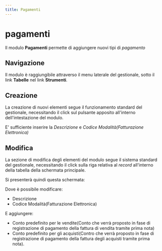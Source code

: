 ```yaml
---
title: Pagamenti
---
```


# pagamenti

Il modulo **Pagamenti** permette di aggiungere nuovi tipi di _pagamento_

## Navigazione

Il modulo è raggiungibile attraverso il menu laterale del gestionale, sotto il link **Tabelle** nel link **Strumenti**.

## Creazione

La creazione di nuovi elementi segue il funzionamento standard del gestionale, necessitando il click sul pulsante apposito all'interno dell'intestazione del modulo.

E' sufficiente inserire la _Descrizione_ e _Codice Modalità\(Fatturazione Elettronica\)_

## Modifica

La sezione di modifica degli elementi del modulo segue il sistema standard del gestionale, necessitando il click sulla riga relativa al _record_ all'interno della tabella della schermata principale.

Si presenterà quindi questa schermata:

Dove è possibile modificare:

* Descrizione
* Codice Modalità\(Fatturazione Elettronica\)

E aggiungere:

* Conto predefinito per le vendite\(Conto che verrà proposto in fase di registrazione di pagamento della fattura di vendita tramite prima nota\)
* Conto predefinito per gli acquisti\(Contro che verrà proposto in fase di registrazione di pagamento della fattura degli acquisti tramite prima nota\).

